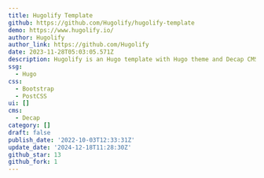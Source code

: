 ```yaml
---
title: Hugolify Template
github: https://github.com/Hugolify/hugolify-template
demo: https://www.hugolify.io/
author: Hugolify
author_link: https://github.com/Hugolify
date: 2023-11-28T05:03:05.571Z
description: Hugolify is an Hugo template with Hugo theme and Decap CMS
ssg:
  - Hugo
css:
  - Bootstrap
  - PostCSS
ui: []
cms:
  - Decap
category: []
draft: false
publish_date: '2022-10-03T12:33:31Z'
update_date: '2024-12-18T11:28:30Z'
github_star: 13
github_fork: 1
---
```

